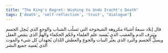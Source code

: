 ```yaml
---
title: "The King's Regret: Wishing to Undo Iracht's Death"
tags: ['death', 'self-reflection', 'trust', "dialogue"]
---
```


 قال إبلاد سبعةُ أشياءَ مكروهة الشيخوخة التي تَسلُب الشباب والوجع الذي يُنحِل الجسم ويَنزِف الدم والغضب الذي يُفسد علم العلماء وحُكم الحكماء والهمُّ الذي ينقص العقل ويسلُّ الجسم والبرد الذي يغيِّر النبات والجوع والعطش اللذان يُجهِدان كل شيء والموت الذي يُفسِد جميع البشر

